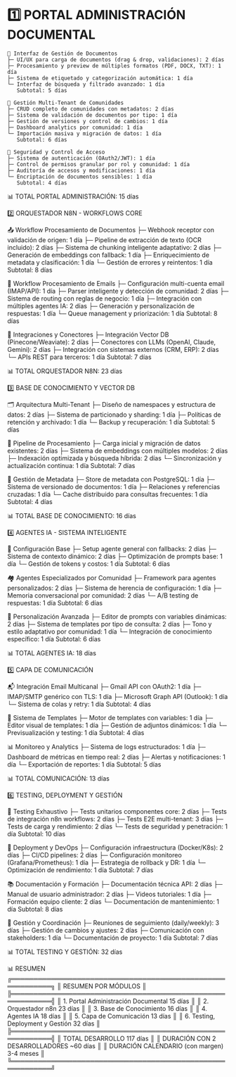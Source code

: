 # 1️⃣ PORTAL ADMINISTRACIÓN DOCUMENTAL

```
📁 Interfaz de Gestión de Documentos
├─ UI/UX para carga de documentos (drag & drop, validaciones): 2 días
├─ Procesamiento y preview de múltiples formatos (PDF, DOCX, TXT): 1 día
├─ Sistema de etiquetado y categorización automática: 1 día
└─ Interfaz de búsqueda y filtrado avanzado: 1 día
   Subtotal: 5 días

🏢 Gestión Multi-Tenant de Comunidades
├─ CRUD completo de comunidades con metadatos: 2 días
├─ Sistema de validación de documentos por tipo: 1 día
├─ Gestión de versiones y control de cambios: 1 día
├─ Dashboard analytics por comunidad: 1 día
└─ Importación masiva y migración de datos: 1 día
   Subtotal: 6 días

🔐 Seguridad y Control de Acceso
├─ Sistema de autenticación (OAuth2/JWT): 1 día
├─ Control de permisos granular por rol y comunidad: 1 día
├─ Auditoría de accesos y modificaciones: 1 día
└─ Encriptación de documentos sensibles: 1 día
   Subtotal: 4 días
```
📊 TOTAL PORTAL ADMINISTRACIÓN: 15 días

2️⃣ ORQUESTADOR N8N - WORKFLOWS CORE

📤 Workflow Procesamiento de Documentos
├─ Webhook receptor con validación de origen: 1 día
├─ Pipeline de extracción de texto (OCR incluido): 2 días
├─ Sistema de chunking inteligente adaptativo: 2 días
├─ Generación de embeddings con fallback: 1 día
├─ Enriquecimiento de metadata y clasificación: 1 día
└─ Gestión de errores y reintentos: 1 día
   Subtotal: 8 días

📧 Workflow Procesamiento de Emails
├─ Configuración multi-cuenta email (IMAP/API): 1 día
├─ Parser inteligente y detección de comunidad: 2 días
├─ Sistema de routing con reglas de negocio: 1 día
├─ Integración con múltiples agentes IA: 2 días
├─ Generación y personalización de respuestas: 1 día
└─ Queue management y priorización: 1 día
   Subtotal: 8 días

🔗 Integraciones y Conectores
├─ Integración Vector DB (Pinecone/Weaviate): 2 días
├─ Conectores con LLMs (OpenAI, Claude, Gemini): 2 días
├─ Integración con sistemas externos (CRM, ERP): 2 días
└─ APIs REST para terceros: 1 día
   Subtotal: 7 días

📊 TOTAL ORQUESTADOR N8N: 23 días

3️⃣ BASE DE CONOCIMIENTO Y VECTOR DB

🗂️ Arquitectura Multi-Tenant
├─ Diseño de namespaces y estructura de datos: 2 días
├─ Sistema de particionado y sharding: 1 día
├─ Políticas de retención y archivado: 1 día
└─ Backup y recuperación: 1 día
   Subtotal: 5 días

🔄 Pipeline de Procesamiento
├─ Carga inicial y migración de datos existentes: 2 días
├─ Sistema de embeddings con múltiples modelos: 2 días
├─ Indexación optimizada y búsqueda híbrida: 2 días
└─ Sincronización y actualización continua: 1 día
   Subtotal: 7 días

💾 Gestión de Metadata
├─ Store de metadata con PostgreSQL: 1 día
├─ Sistema de versionado de documentos: 1 día
├─ Relaciones y referencias cruzadas: 1 día
└─ Cache distribuido para consultas frecuentes: 1 día
   Subtotal: 4 días

📊 TOTAL BASE DE CONOCIMIENTO: 16 días


4️⃣ AGENTES IA - SISTEMA INTELIGENTE

🤖 Configuración Base
├─ Setup agente general con fallbacks: 2 días
├─ Sistema de contexto dinámico: 2 días
├─ Optimización de prompts base: 1 día
└─ Gestión de tokens y costos: 1 día
   Subtotal: 6 días

🏘️ Agentes Especializados por Comunidad
├─ Framework para agentes personalizados: 2 días
├─ Sistema de herencia de configuración: 1 día
├─ Memoria conversacional por comunidad: 2 días
└─ A/B testing de respuestas: 1 día
   Subtotal: 6 días

🎨 Personalización Avanzada
├─ Editor de prompts con variables dinámicas: 2 días
├─ Sistema de templates por tipo de consulta: 2 días
├─ Tono y estilo adaptativo por comunidad: 1 día
└─ Integración de conocimiento específico: 1 día
   Subtotal: 6 días

📊 TOTAL AGENTES IA: 18 días


5️⃣ CAPA DE COMUNICACIÓN

📬 Integración Email Multicanal
├─ Gmail API con OAuth2: 1 día
├─ IMAP/SMTP genérico con TLS: 1 día
├─ Microsoft Graph API (Outlook): 1 día
└─ Sistema de colas y retry: 1 día
   Subtotal: 4 días

📝 Sistema de Templates
├─ Motor de templates con variables: 1 día
├─ Editor visual de templates: 1 día
├─ Gestión de adjuntos dinámicos: 1 día
└─ Previsualización y testing: 1 día
   Subtotal: 4 días

📊 Monitoreo y Analytics
├─ Sistema de logs estructurados: 1 día
├─ Dashboard de métricas en tiempo real: 2 días
├─ Alertas y notificaciones: 1 día
└─ Exportación de reportes: 1 día
   Subtotal: 5 días

📊 TOTAL COMUNICACIÓN: 13 días


6️⃣ TESTING, DEPLOYMENT Y GESTIÓN

🧪 Testing Exhaustivo
├─ Tests unitarios componentes core: 2 días
├─ Tests de integración n8n workflows: 2 días
├─ Tests E2E multi-tenant: 3 días
├─ Tests de carga y rendimiento: 2 días
└─ Tests de seguridad y penetración: 1 día
   Subtotal: 10 días

🚀 Deployment y DevOps
├─ Configuración infraestructura (Docker/K8s): 2 días
├─ CI/CD pipelines: 2 días
├─ Configuración monitoreo (Grafana/Prometheus): 1 día
├─ Estrategia de rollback y DR: 1 día
└─ Optimización de rendimiento: 1 día
   Subtotal: 7 días

📚 Documentación y Formación
├─ Documentación técnica API: 2 días
├─ Manual de usuario administrador: 2 días
├─ Videos tutoriales: 1 día
├─ Formación equipo cliente: 2 días
└─ Documentación de mantenimiento: 1 día
   Subtotal: 8 días

🤝 Gestión y Coordinación
├─ Reuniones de seguimiento (daily/weekly): 3 días
├─ Gestión de cambios y ajustes: 2 días
├─ Comunicación con stakeholders: 1 día
└─ Documentación de proyecto: 1 día
   Subtotal: 7 días

📊 TOTAL TESTING Y GESTIÓN: 32 días

📊 RESUMEN
╔═══════════════════════════════════════════════════════════╗
║                    RESUMEN POR MÓDULOS                    ║
╠═══════════════════════════════════════════════════════════╣
║ 1. Portal Administración Documental          15 días      ║
║ 2. Orquestador n8n                           23 días      ║
║ 3. Base de Conocimiento                      16 días      ║
║ 4. Agentes IA                                18 días      ║
║ 5. Capa de Comunicación                      13 días      ║
║ 6. Testing, Deployment y Gestión             32 días      ║
╠═══════════════════════════════════════════════════════════╣
║ TOTAL DESARROLLO                            117 días      ║
║ DURACIÓN CON 2 DESARROLLADORES             ~60 días       ║
║ DURACIÓN CALENDARIO (con margen)           3-4 meses      ║
╚═══════════════════════════════════════════════════════════╝